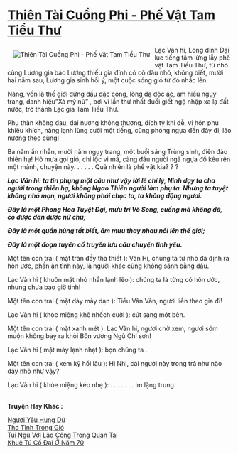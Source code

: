 <a href="https://utruyen.com/thien-tai-cuong-phi-phe-vat-tam-tieu-thu/17459/" title="Thiên Tài Cuồng Phi - Phế Vật Tam Tiểu Thư"><h1>Thiên Tài Cuồng Phi - Phế Vật Tam Tiểu Thư</h1></a><div style="display:table"><img align="right" style="float: left; padding: 10px;" src="https://utruyen.com/images/story/200x260/thien-tai-cuong-phi-phe-vat-tam-tieu-thu.jpg" alt="Thiên Tài Cuồng Phi - Phế Vật Tam Tiểu Thư">Lạc Vân hi, Long đình Đại lục tiếng tăm lừng lẫy phế vật Tam Tiểu Thư, từ nhỏ cùng Lương gia bảo Lương thiếu gia đính có cô dâu nhỏ, không biết, mười hai năm sau, Lương gia sinh hối ý, một cuộc sóng gió từ đó nhấc lên.<p></p>Nàng, vốn là thế giới đứng đầu đặc công, lòng dạ độc ác, am hiểu ngụy trang, danh hiệu”Xà mỹ nữ” , bởi vì lần thứ nhất đuổi giết ngộ nhập xa lạ đất nước, trở thành Lạc gia Tam Tiểu Thư.<p></p>Phụ thân không đau, đại nương không thương, đích tỷ khi dễ, vị hôn phu khiêu khích, nàng lạnh lùng cười một tiếng, cũng phóng ngựa đến đây đi, lão nương theo cùng!<p></p>Ba năm ẩn nhẫn, mười năm ngụy trang, một buổi sáng Trùng sinh, điên đảo thiên hạ! Hô mưa gọi gió, chỉ lộc vi mã, càng đấu người ngã ngựa đổ kêu rên một mảnh, chuyện này. . . . . . Quả nhiên là phế vật kia? ? ?<p></p>***<p></p>Lạc Vân hi: ta tin phụng một câu như vậy lời lẽ chí lý, Ninh dạy ta cha người trong thiên hạ, không Ngao Thiên người làm phụ ta. Nhưng ta tuyệt không nhỏ mọn, ngươi không phải chọc ta, ta không động ngươi.<p></p>Đây là một Phong Hoa Tuyệt Đại, mưu trí Vô Song, cuồng mà không dã, co được dãn được nữ chủ;<p></p>Đây là một quần hùng tất biết, âm mưu thay nhau nổi lên thế giới;<p></p>Đây là một đoạn tuyên cổ truyền lưu câu chuyện tình yêu.<p></p>***<p></p>Một tên con trai ( mặt tràn đầy tha thiết ): Vân Hi, chúng ta từ nhỏ đã định ra hôn ước, phần ân tình này, là người khác cũng không sánh bằng đâu.<p></p>Lạc Vân hi ( khuôn mặt nhỏ nhắn lạnh lẽo ): chúng ta là từng có hôn ước, nhưng chưa bao giờ tình!<p></p>Một tên con trai ( mặt dày mày dạn ): Tiểu Vân Vân, ngươi liền theo gia đi!<p></p>Lạc Vân hi ( khóe miệng khẽ nhếch cười ): cút sang một bên.<p></p>Một tên con trai ( mặt xanh mét ): Lạc Vân hi, ngươi chờ xem, ngươi sớm muộn không bay ra khỏi Bổn vương Ngũ Chỉ sơn!<p></p>Lạc Vân hi ( mặt mày lạnh nhạt ): bọn chúng ta .<p></p>Một tên con trai ( xem kỹ hồi lâu ): Hi Nhi, cái người này trong trả như nào đây nhỏ như vậy?<p></p>Lạc Vân hi ( khóe miệng kéo nhẹ ): . . . . . . . Im lặng trung.</div><p><br><b>Truyện Hay Khác :</b></p><a href="https://utruyen.com/nguoi-yeu-hung-du/25311/" alt="Người Yêu Hung Dữ">Người Yêu Hung Dữ</a><br/><a href="https://github.com/quanluxury/ngontinhhot/tree/master/truyenhay/19299/" alt="Thơ Tình Trong Gió">Thơ Tình Trong Gió</a><br/><a href="https://github.com/quanluxury/dammy/tree/master/truyenhay/24715/" alt="Tui Ngủ Với Lão Công Trong Quan Tài">Tui Ngủ Với Lão Công Trong Quan Tài</a><br/><a href="https://github.com/quanluxury/ngontinhhot/tree/master/truyenhay/18956/" alt="Khuê Tú Cổ Đại Ở Năm 70">Khuê Tú Cổ Đại Ở Năm 70</a><br/>